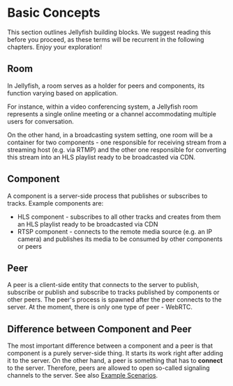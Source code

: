 # Basic Concepts

This section outlines Jellyfish building blocks.
We suggest reading this before you proceed, as these terms will be recurrent in the following chapters. Enjoy your exploration!

## Room

In Jellyfish, a room serves as a holder for peers and components, its function varying based on application.

For instance, within a video conferencing system, a Jellyfish room represents a single online meeting or a channel accommodating multiple users for conversation.

On the other hand, in a broadcasting system setting, one room will be a container for two components - one responsible for receiving stream from a streaming host (e.g. via RTMP) and
the other one responsible for converting this stream into an HLS playlist ready to be
broadcasted via CDN.

## Component

A component is a server-side process that publishes or subscribes to tracks.
Example components are:
* HLS component - subscribes to all other tracks and creates from them an HLS playlist
ready to be broadcasted via CDN
* RTSP component - connects to the remote media source (e.g. an IP camera) and 
publishes its media to be consumed by other components or peers

## Peer

A peer is a client-side entity that connects to the server to publish, subscribe or publish and 
subscribe to tracks published by components or other peers. 
The peer's process is spawned after the peer connects to the server.
At the moment, there is only one type of peer - WebRTC.

## Difference between Component and Peer

The most important difference between a component and a peer is that component
is a purely server-side thing.
It starts its work right after adding it to the server.
On the other hand, a peer is something that has to **connect** to the server.
Therefore, peers are allowed to open so-called signaling channels to the server.
See also [Example Scenarios](./example_scenarios.md).